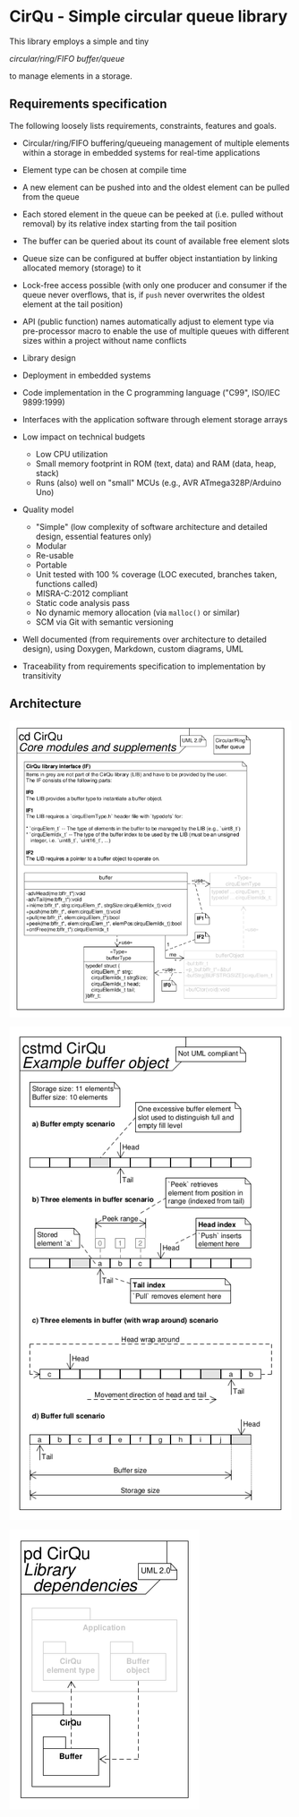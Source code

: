 # CirQu - Simple circular queue library

This library employs a simple and tiny

*circular/ring/FIFO buffer/queue*

to manage elements in a storage.

## Requirements specification

The following loosely lists requirements, constraints, features and goals.

* Circular/ring/FIFO buffering/queueing management of multiple elements within
  a storage in embedded systems for real-time applications
* Element type can be chosen at compile time
* A new element can be pushed into and the oldest element can be pulled from
  the queue
* Each stored element in the queue can be peeked at (i.e. pulled without
  removal) by its relative index starting from the tail position
* The buffer can be queried about its count of available free element slots
* Queue size can be configured at buffer object instantiation by linking
  allocated memory (storage) to it
* Lock-free access possible (with only one producer and consumer if the queue
  never overflows, that is, if `push` never overwrites the oldest element at
  the tail position)
* API (public function) names automatically adjust to element type via
  pre-processor macro to enable the use of multiple queues with different sizes
  within a project without name conflicts

* Library design
* Deployment in embedded systems
* Code implementation in the C programming language ("C99", ISO/IEC 9899:1999)
* Interfaces with the application software through element storage arrays

* Low impact on technical budgets
    * Low CPU utilization
    * Small memory footprint in ROM (text, data) and RAM (data, heap, stack)
    * Runs (also) well on "small" MCUs (e.g., AVR ATmega328P/Arduino Uno)
* Quality model
    * "Simple" (low complexity of software architecture and detailed design,
      essential features only)
    * Modular
    * Re-usable
    * Portable
    * Unit tested with 100 % coverage (LOC executed, branches taken, functions
      called)
    * MISRA-C:2012 compliant
    * Static code analysis pass
    * No dynamic memory allocation (via `malloc()` or similar)
    * SCM via Git with semantic versioning
* Well documented (from requirements over architecture to detailed design),
  using Doxygen, Markdown, custom diagrams, UML
* Traceability from requirements specification to implementation by
  transitivity

## Architecture

![UML class diagram](./doc/arc/figures/cirqu-cd.png)

![Example buffer object](./doc/arc/figures/cirqu-example-bffr-obj-cstmd.png)

![UML package diagram](./doc/arc/figures/cirqu-pd.png)
